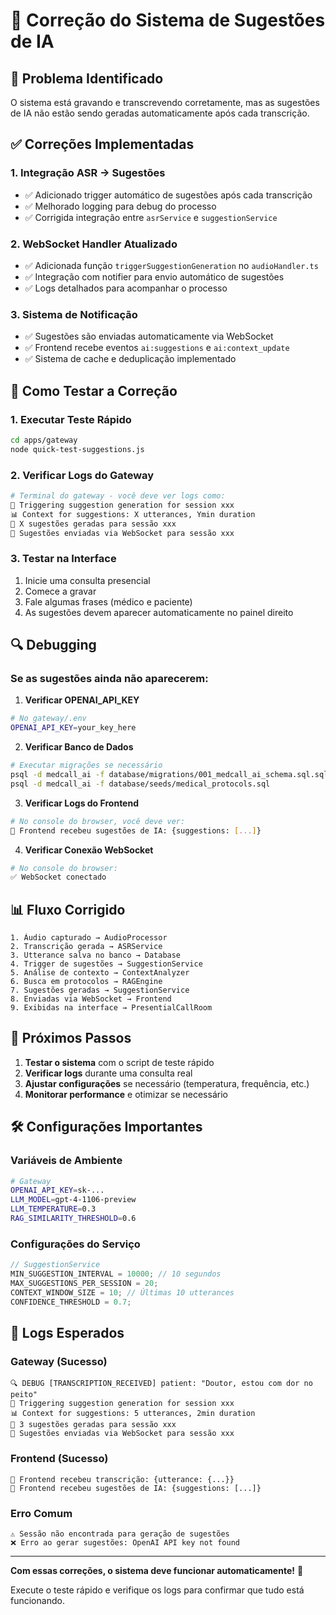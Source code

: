 # 🔧 Correção do Sistema de Sugestões de IA

## 🚨 Problema Identificado

O sistema está gravando e transcrevendo corretamente, mas as sugestões de IA não estão sendo geradas automaticamente após cada transcrição.

## ✅ Correções Implementadas

### 1. **Integração ASR → Sugestões**
- ✅ Adicionado trigger automático de sugestões após cada transcrição
- ✅ Melhorado logging para debug do processo
- ✅ Corrigida integração entre `asrService` e `suggestionService`

### 2. **WebSocket Handler Atualizado**
- ✅ Adicionada função `triggerSuggestionGeneration` no `audioHandler.ts`
- ✅ Integração com notifier para envio automático de sugestões
- ✅ Logs detalhados para acompanhar o processo

### 3. **Sistema de Notificação**
- ✅ Sugestões são enviadas automaticamente via WebSocket
- ✅ Frontend recebe eventos `ai:suggestions` e `ai:context_update`
- ✅ Sistema de cache e deduplicação implementado

## 🚀 Como Testar a Correção

### **1. Executar Teste Rápido**
```bash
cd apps/gateway
node quick-test-suggestions.js
```

### **2. Verificar Logs do Gateway**
```bash
# Terminal do gateway - você deve ver logs como:
🤖 Triggering suggestion generation for session xxx
📊 Context for suggestions: X utterances, Ymin duration
🤖 X sugestões geradas para sessão xxx
📡 Sugestões enviadas via WebSocket para sessão xxx
```

### **3. Testar na Interface**
1. Inicie uma consulta presencial
2. Comece a gravar
3. Fale algumas frases (médico e paciente)
4. As sugestões devem aparecer automaticamente no painel direito

## 🔍 Debugging

### **Se as sugestões ainda não aparecerem:**

1. **Verificar OPENAI_API_KEY**
```bash
# No gateway/.env
OPENAI_API_KEY=your_key_here
```

2. **Verificar Banco de Dados**
```bash
# Executar migrações se necessário
psql -d medcall_ai -f database/migrations/001_medcall_ai_schema.sql.sql
psql -d medcall_ai -f database/seeds/medical_protocols.sql
```

3. **Verificar Logs do Frontend**
```bash
# No console do browser, você deve ver:
🤖 Frontend recebeu sugestões de IA: {suggestions: [...]}
```

4. **Verificar Conexão WebSocket**
```bash
# No console do browser:
✅ WebSocket conectado
```

## 📊 Fluxo Corrigido

```
1. Áudio capturado → AudioProcessor
2. Transcrição gerada → ASRService
3. Utterance salva no banco → Database
4. Trigger de sugestões → SuggestionService
5. Análise de contexto → ContextAnalyzer
6. Busca em protocolos → RAGEngine
7. Sugestões geradas → SuggestionService
8. Enviadas via WebSocket → Frontend
9. Exibidas na interface → PresentialCallRoom
```

## 🎯 Próximos Passos

1. **Testar o sistema** com o script de teste rápido
2. **Verificar logs** durante uma consulta real
3. **Ajustar configurações** se necessário (temperatura, frequência, etc.)
4. **Monitorar performance** e otimizar se necessário

## 🛠️ Configurações Importantes

### **Variáveis de Ambiente**
```bash
# Gateway
OPENAI_API_KEY=sk-...
LLM_MODEL=gpt-4-1106-preview
LLM_TEMPERATURE=0.3
RAG_SIMILARITY_THRESHOLD=0.6
```

### **Configurações do Serviço**
```typescript
// SuggestionService
MIN_SUGGESTION_INTERVAL = 10000; // 10 segundos
MAX_SUGGESTIONS_PER_SESSION = 20;
CONTEXT_WINDOW_SIZE = 10; // Últimas 10 utterances
CONFIDENCE_THRESHOLD = 0.7;
```

## 📝 Logs Esperados

### **Gateway (Sucesso)**
```
🔍 DEBUG [TRANSCRIPTION_RECEIVED] patient: "Doutor, estou com dor no peito"
🤖 Triggering suggestion generation for session xxx
📊 Context for suggestions: 5 utterances, 2min duration
🤖 3 sugestões geradas para sessão xxx
📡 Sugestões enviadas via WebSocket para sessão xxx
```

### **Frontend (Sucesso)**
```
📨 Frontend recebeu transcrição: {utterance: {...}}
🤖 Frontend recebeu sugestões de IA: {suggestions: [...]}
```

### **Erro Comum**
```
⚠️ Sessão não encontrada para geração de sugestões
❌ Erro ao gerar sugestões: OpenAI API key not found
```

---

**Com essas correções, o sistema deve funcionar automaticamente!** 🎉

Execute o teste rápido e verifique os logs para confirmar que tudo está funcionando.
